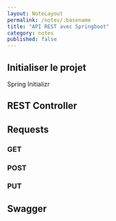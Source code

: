 ```yaml
---
layout: NoteLayout
permalink: /notes/:basename
title: "API REST avec Springboot"
category: notes
published: false
---
```



## Initialiser le projet

Spring Initializr


## REST Controller



## Requests

### GET

### POST

### PUT


## Swagger

